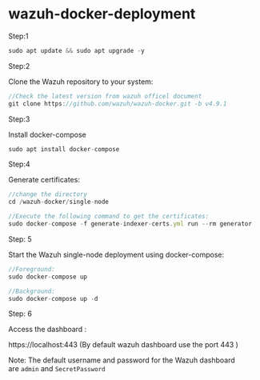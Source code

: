 # wazuh-docker-deployment
Step:1

```jsx
sudo apt update && sudo apt upgrade -y
```

Step:2

Clone the Wazuh repository to your system:

```jsx
//Check the latest version from wazuh officel document
git clone https://github.com/wazuh/wazuh-docker.git -b v4.9.1
```

Step:3

Install docker-compose

```jsx
sudo apt install docker-compose
```

Step:4

Generate certificates:

 

```jsx
//change the directory
cd /wazuh-docker/single-node

//Execute the following command to get the certificates:
sudo docker-compose -f generate-indexer-certs.yml run --rm generator
```

Step: 5

Start the Wazuh single-node deployment using docker-compose:

```jsx
//Foreground:
sudo docker-compose up

//Background:
sudo docker-compose up -d
```

Step: 6

Access the dashboard :

https://localhost:443 (By default wazuh dashboard use the port 443 )

Note: The default username and password for the Wazuh dashboard are `admin` and `SecretPassword`

